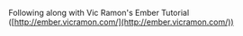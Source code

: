 Following along with Vic Ramon's Ember Tutorial ([http://ember.vicramon.com/](http://ember.vicramon.com/))
